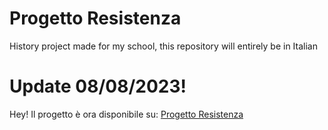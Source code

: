 # Progetto Resistenza
History project made for my school, this repository will entirely be in Italian

# Update 08/08/2023!
Hey! Il progetto è ora disponibile su: [Progetto Resistenza](https://www.progettoresistenza.pages.dev)
